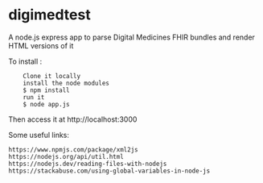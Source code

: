 # digimedtest
A node.js express app to parse Digital Medicines FHIR bundles and render HTML versions of it

To install :
```
    Clone it locally
    install the node modules
    $ npm install
    run it
    $ node app.js
```

Then access it at http://localhost:3000

Some useful links:
```
https://www.npmjs.com/package/xml2js
https://nodejs.org/api/util.html
https://nodejs.dev/reading-files-with-nodejs
https://stackabuse.com/using-global-variables-in-node-js
```
